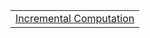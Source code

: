 |  |
|---|
| [Incremental Computation][ex-incremental-computation] |

[ex-incremental-computation]: index.md#incremental-computation
